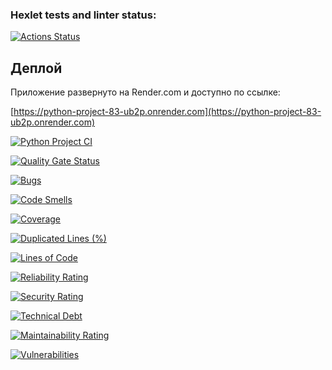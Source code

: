 ### Hexlet tests and linter status:
[![Actions Status](https://github.com/Jevda/python-project-83/actions/workflows/hexlet-check.yml/badge.svg)](https://github.com/Jevda/python-project-83/actions)

## Деплой

Приложение развернуто на Render.com и доступно по ссылке:

[https://python-project-83-ub2p.onrender.com](https://python-project-83-ub2p.onrender.com)

[![Python Project CI](https://github.com/Jevda/python-project-83/actions/workflows/ci.yml/badge.svg)](https://github.com/Jevda/python-project-83/actions/workflows/ci.yml)

[![Quality Gate Status](https://sonarcloud.io/api/project_badges/measure?project=Jevda_python-project-83&metric=alert_status)](https://sonarcloud.io/summary/new_code?id=Jevda_python-project-83)

[![Bugs](https://sonarcloud.io/api/project_badges/measure?project=Jevda_python-project-83&metric=bugs)](https://sonarcloud.io/summary/new_code?id=Jevda_python-project-83)

[![Code Smells](https://sonarcloud.io/api/project_badges/measure?project=Jevda_python-project-83&metric=code_smells)](https://sonarcloud.io/summary/new_code?id=Jevda_python-project-83)

[![Coverage](https://sonarcloud.io/api/project_badges/measure?project=Jevda_python-project-83&metric=coverage)](https://sonarcloud.io/summary/new_code?id=Jevda_python-project-83)

[![Duplicated Lines (%)](https://sonarcloud.io/api/project_badges/measure?project=Jevda_python-project-83&metric=duplicated_lines_density)](https://sonarcloud.io/summary/new_code?id=Jevda_python-project-83)

[![Lines of Code](https://sonarcloud.io/api/project_badges/measure?project=Jevda_python-project-83&metric=ncloc)](https://sonarcloud.io/summary/new_code?id=Jevda_python-project-83)

[![Reliability Rating](https://sonarcloud.io/api/project_badges/measure?project=Jevda_python-project-83&metric=reliability_rating)](https://sonarcloud.io/summary/new_code?id=Jevda_python-project-83)

[![Security Rating](https://sonarcloud.io/api/project_badges/measure?project=Jevda_python-project-83&metric=security_rating)](https://sonarcloud.io/summary/new_code?id=Jevda_python-project-83)

[![Technical Debt](https://sonarcloud.io/api/project_badges/measure?project=Jevda_python-project-83&metric=sqale_index)](https://sonarcloud.io/summary/new_code?id=Jevda_python-project-83)

[![Maintainability Rating](https://sonarcloud.io/api/project_badges/measure?project=Jevda_python-project-83&metric=sqale_rating)](https://sonarcloud.io/summary/new_code?id=Jevda_python-project-83)

[![Vulnerabilities](https://sonarcloud.io/api/project_badges/measure?project=Jevda_python-project-83&metric=vulnerabilities)](https://sonarcloud.io/summary/new_code?id=Jevda_python-project-83)